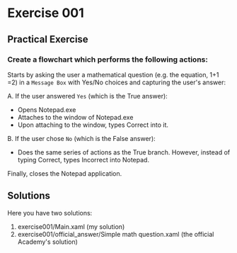 # Exercise 001

## Practical Exercise

### Create a flowchart which performs the following actions: 
Starts by asking the user a mathematical question (e.g. the equation, 1+1 =2) in a `Message Box` with Yes/No choices and capturing the user's answer:

A. If the user answered `Yes` (which is the True answer):

* Opens Notepad.exe
* Attaches to the window of Notepad.exe
* Upon attaching to the window, types Correct into it.

B. If the user chose `No` (which is the False answer):

* Does the same series of actions as the True branch. However, instead of typing Correct, types Incorrect into Notepad.

Finally, closes the Notepad application.

## Solutions

Here you have two solutions:

1. exercise001/Main.xaml (my solution)
2. exercise001/official_answer/Simple math question.xaml (the official Academy's solution)